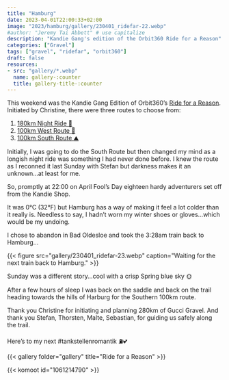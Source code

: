 ```yaml
---
title: "Hamburg"
date: 2023-04-01T22:00:33+02:00
image: "2023/hamburg/gallery/230401_ridefar-22.webp"
#author: "Jeremy Tai Abbett" # use capitalize
description: "Kandie Gang's edition of the Orbit360 Ride for a Reason"
categories: ["Gravel"]
tags: ["gravel", "ridefar", "orbit360"]
draft: false
resources: 
- src: "gallery/*.webp"
  name: gallery-:counter
  title: gallery-title-:counter
---
```


This weekend was the Kandie Gang Edition of Orbit360’s [Ride for a Reason](https://www.orbit360.cc/ridefar). Initiated by Christine, there were three routes to choose from:

1. [180km Night Ride 🌚](https://www.komoot.com/tour/1066084529)
2. [100km West Route 🌵](https://www.komoot.com/tour/1045280454)
3. [100km South Route ⛰️](https://www.komoot.com/tour/1066850749)

Initially, I was going to do the South Route but then changed my mind as a longish night ride was something I had never done before. I knew the route as I reconned it last Sunday with Stefan but darkness makes it an unknown…at least for me.

So, promptly at 22:00 on April Fool’s Day eighteen hardy adventurers set off from the Kandie Shop.

It was 0°C (32°F) but Hamburg has a way of making it feel a lot colder than it really is. Needless to say, I hadn’t worn my winter shoes or gloves…which would be my undoing.

I chose to abandon in Bad Oldesloe and took the 3:28am train back to Hamburg…

{{< figure src="gallery/230401_ridefar-23.webp" caption="Waiting for the next train back to Hamburg." >}}

Sunday was a different story…cool with a crisp Spring blue sky 🌞

After a few hours of sleep I was back on the saddle and back on the trail heading towards the hills of Harburg for the Southern 100km route.

Thank you Christine for initiating and planning 280km of Gucci Gravel. And thank you Stefan, Thorsten, Malte, Sebastian, for guiding us safely along the trail.

Here’s to my next #tankstellenromantik ⛽💕

{{< gallery folder="gallery" title="Ride for a Reason" >}}

{{< komoot id="1061214790" >}}
